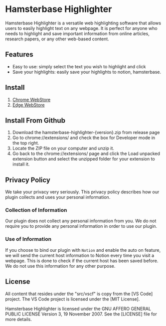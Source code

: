 # Hamsterbase Highlighter

Hamsterbase Highlighter is a versatile web highlighting software that allows users to easily highlight text on any webpage. It is perfect for anyone who needs to highlight and save important information from online articles, research papers, or any other web-based content.

## Features

- Easy to use: simply select the text you wish to highlight and click
- Save your highlights: easily save your highlights to notion, hamsterbase.

## Install

1. [Chrome WebStore](https://chrome.google.com/webstore/detail/hamsterbase-highlighter/mlcjehmgjhkjejbhbpfejgeeolahhnhc)
2. [Edge WebStore](https://microsoftedge.microsoft.com/addons/detail/ckechbcmcjbpcedjcjbaickjgpfjginj)

## Install From Github

1. Download the hamsterbase-highlighter-{version}.zip from release page
2. Go to chrome://extensions/ and check the box for Developer mode in the top right.
3. Locate the ZIP file on your computer and unzip it.
4. Go back to the chrome://extensions/ page and click the Load unpacked extension button and select the unzipped folder for your extension to install it.

## Privacy Policy

We take your privacy very seriously. This privacy policy describes how our plugin collects and uses your personal information.

### Collection of Information

Our plugin does not collect any personal information from you. We do not require you to provide any personal information in order to use our plugin.

### Use of Information

If you choose to bind our plugin with `Notion` and enable the auto on feature, we will send the current host information to Notion every time you visit a webpage. This is done to check if the current host has been saved before. We do not use this information for any other purpose.

## License

All content that resides under the "src/vscf" is copy from the [VS Code] project. The VS Code project is licensed under the [MIT License].

Hamsterbase Highlighter is licensed under the GNU AFFERO GENERAL PUBLIC LICENSE Version 3, 19 November 2007. See the [LICENSE] file for more details.
